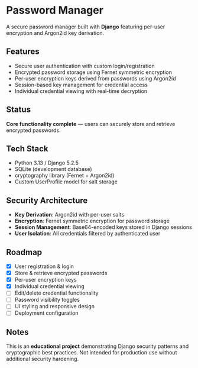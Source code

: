 # Password Manager

A secure password manager built with **Django** featuring per-user encryption and Argon2id key derivation.

## Features
- Secure user authentication with custom login/registration
- Encrypted password storage using Fernet symmetric encryption
- Per-user encryption keys derived from passwords using Argon2id
- Session-based key management for credential access
- Individual credential viewing with real-time decryption

## Status
**Core functionality complete** — users can securely store and retrieve encrypted passwords.

## Tech Stack
- Python 3.13 / Django 5.2.5
- SQLite (development database)
- cryptography library (Fernet + Argon2id)
- Custom UserProfile model for salt storage

## Security Architecture
- **Key Derivation**: Argon2id with per-user salts
- **Encryption**: Fernet symmetric encryption for password storage
- **Session Management**: Base64-encoded keys stored in Django sessions
- **User Isolation**: All credentials filtered by authenticated user

## Roadmap
- [x] User registration & login
- [x] Store & retrieve encrypted passwords
- [x] Per-user encryption keys
- [x] Individual credential viewing
- [ ] Edit/delete credential functionality
- [ ] Password visibility toggles
- [ ] UI styling and responsive design
- [ ] Deployment configuration

## Notes
This is an **educational project** demonstrating Django security patterns and cryptographic best practices.
Not intended for production use without additional security hardening.  
